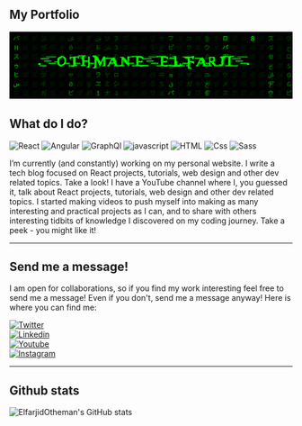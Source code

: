 ## My Portfolio

<a alt="My Portfolio" href="https://oatman.netlify.app/">
  <img src="/portfolio-logo.png" alt="Logo"/>
</a>

## What do I do?

<p> 
  <img alt="React" src="https://img.shields.io/badge/React-blue?logo=React&logoColor=#FFFFFF">
  <img alt="Angular" src="https://img.shields.io/badge/Angular-red?logo=Angular&logoColor=#FFFFFF">
  <img alt="GraphQl" src="https://img.shields.io/badge/GraphQl-purple?logo=GraphQl&logoColor=#FFFFFF">
  <img alt="javascript" src="https://img.shields.io/badge/javascript-ES6-purple?logo=javascript&logoColor=#FFFFFF">
  <img alt="HTML" src="https://img.shields.io/badge/HTML5-gray?logo=HTML5&logoColor=#FFFFFF">
  <img alt="Css" src="https://img.shields.io/badge/Css3-blue?logo=Css3&logoColor=#FFFFFF">
  <img alt="Sass" src="https://img.shields.io/badge/Sass-gray?logo=Sass&logoColor=#FFFFFF">
</p>

I’m currently (and constantly) working on my personal website.
I write a tech blog focused on React projects, tutorials, web design and other dev related topics. Take a look!
I have a YouTube channel where I, you guessed it, talk about React projects, tutorials, web design and other dev related topics. I started making videos to push myself into making as many interesting and practical projects as I can, and to share with others interesting tidbits of knowledge I discovered on my coding journey. Take a peek - you might like it!

---

## Send me a message!

I am open for collaborations, so if you find my work interesting feel free to send me a message! Even if you don't, send me a message anyway! Here is where you can find me:

<p>
  
  <a href="https://x.com/EOtheman9">
    <img alt="Twitter" src="https://img.shields.io/badge/Twitter-1DA1F2?logo=twitter&logoColor=white&style=for-the-badge" />
  </a>
  <br/>
  <a href="https://www.linkedin.com/in/elfarji-otheman-3b772b272/">
    <img alt="Linkedin" src="https://img.shields.io/badge/linkedin-0077B5?logo=linkedin&logoColor=white&style=for-the-badge" />
  </a>
  <br/>
  <a href="https://www.youtube.com/channel/UCeLVKWShBwg2yfdusrtaCWA">
    <img alt="Youtube" src="https://img.shields.io/badge/youtube-FF0000?logo=youtube&logoColor=white&style=for-the-badge" />
  </a>
  <br/>
  <a href="https://www.instagram.com/themediumbonsai">
    <img alt="Instagram" src="https://img.shields.io/badge/Instagram-E4405F?logo=instagram&logoColor=white&style=for-the-badge" />
  </a>
</p>

---

## Github stats

![ElfarjidOtheman's GitHub stats](https://github-readme-stats.vercel.app/api?username=elfarjidotheman&show_icons=true&theme=dark)
